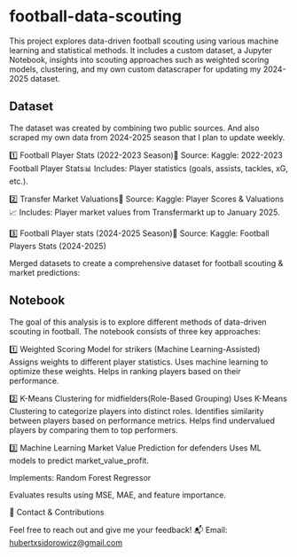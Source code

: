 # football-data-scouting
This project explores data-driven football scouting using various machine learning and statistical methods. It includes a custom dataset, a Jupyter Notebook, insights into scouting approaches such as weighted scoring models, clustering, and my own custom datascraper for updating my 2024-2025 dataset.

## Dataset
The dataset was created by combining two public sources. And also scraped my own data from 2024-2025 season that I plan to update weekly.

1️⃣ Football Player Stats (2022-2023 Season)📌 Source: Kaggle: 2022-2023 Football Player Stats📊 Includes: Player statistics (goals, assists, tackles, xG, etc.).

2️⃣ Transfer Market Valuations📌 Source: Kaggle: Player Scores & Valuations📈 Includes: Player market values from Transfermarkt up to January 2025.

3️⃣ Football Player stats (2024-2025 Season)📌 Source: Kaggle: Football Players Stats (2024-2025)

Merged datasets to create a comprehensive dataset for football scouting & market predictions:



## Notebook
The goal of this analysis is to explore different methods of data-driven scouting in football. The notebook consists of three key approaches:

1️⃣ Weighted Scoring Model for strikers (Machine Learning-Assisted)
Assigns weights to different player statistics.
Uses machine learning to optimize these weights.
Helps in ranking players based on their performance.

2️⃣ K-Means Clustering for midfielders(Role-Based Grouping)
Uses K-Means Clustering to categorize players into distinct roles.
Identifies similarity between players based on performance metrics.
Helps find undervalued players by comparing them to top performers.

3️⃣ Machine Learning Market Value Prediction for defenders
Uses ML models to predict market_value_profit.

Implements:
Random Forest Regressor

Evaluates results using MSE, MAE, and feature importance.

📧 Contact & Contributions

Feel free to reach out and give me your feedback!
📬 Email: hubertxsidorowicz@gmail.com
